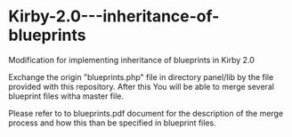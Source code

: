 Kirby-2.0---inheritance-of-blueprints
=====================================

Modification for implementing inheritance of blueprints in Kirby 2.0

Exchange the origin "blueprints.php" file in directory panel/lib by the file provided with this repository. After this You will be able to merge several blueprint files witha master file.

Please refer to to blueprints.pdf document for the description of the merge process and how this than be specified in blueprint files.

